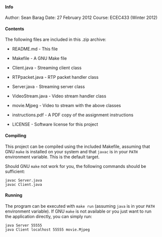 #### Info
Author: Sean Barag
Date: 27 February 2012
Course: ECEC433 (Winter 2012)

#### Contents
The following files are included in this .zip archive:
* README.md - This file
* Makefile - A GNU Make file

* Client.java - Streaming client class
* RTPpacket.java - RTP packet handler class
* Server.java - Streaming server class
* VideoStream.java - Video stream handler class
* movie.Mjpeg - Video to stream with the above classes

* instructions.pdf - A PDF copy of the assignment instructions
* LICENSE - Software license for this project

#### Compiling
This project can be compiled using the included Makefile, assuming that GNU
`make` is installed on your system and that `javac` is in your `PATH` environment
variable.  This is the default target.

Should GNU `make` not work for you, the following commands should be sufficient:

	javac Server.java
	javac Client.java


#### Running
The program can be executed with `make run` (assuming `java` is in your `PATH`
environment variable).  If GNU `make` is not available or you just want to run
the application directly, you can simply run:

	java Server 55555
	java Client localhost 55555 movie.Mjpeg
